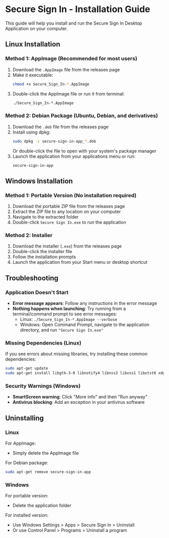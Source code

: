 # Secure Sign In - Installation Guide

This guide will help you install and run the Secure Sign In Desktop Application on your computer.

## Linux Installation

### Method 1: AppImage (Recommended for most users)

1. Download the `.AppImage` file from the releases page
2. Make it executable:
   ```bash
   chmod +x Secure_Sign_In-*.AppImage
   ```
3. Double-click the AppImage file or run it from terminal:
   ```bash
   ./Secure_Sign_In-*.AppImage
   ```

### Method 2: Debian Package (Ubuntu, Debian, and derivatives)

1. Download the `.deb` file from the releases page
2. Install using dpkg:
   ```bash
   sudo dpkg -i secure-sign-in-app_*.deb
   ```
   Or double-click the file to open with your system's package manager
3. Launch the application from your applications menu or run:
   ```bash
   secure-sign-in-app
   ```

## Windows Installation

### Method 1: Portable Version (No installation required)

1. Download the portable ZIP file from the releases page
2. Extract the ZIP file to any location on your computer
3. Navigate to the extracted folder
4. Double-click `Secure Sign In.exe` to run the application

### Method 2: Installer

1. Download the installer (`.exe`) from the releases page
2. Double-click the installer file
3. Follow the installation prompts
4. Launch the application from your Start menu or desktop shortcut

## Troubleshooting

### Application Doesn't Start

- **Error message appears**: Follow any instructions in the error message
- **Nothing happens when launching**: Try running from a terminal/command prompt to see error messages:
  - Linux: `./Secure_Sign_In-*.AppImage --verbose`
  - Windows: Open Command Prompt, navigate to the application directory, and run `"Secure Sign In.exe"`

### Missing Dependencies (Linux)

If you see errors about missing libraries, try installing these common dependencies:

```bash
sudo apt-get update
sudo apt-get install libgtk-3-0 libnotify4 libnss3 libxss1 libxtst6 xdg-utils libatspi2.0-0 libuuid1 libsecret-1-0
```

### Security Warnings (Windows)

- **SmartScreen warning**: Click "More info" and then "Run anyway"
- **Antivirus blocking**: Add an exception in your antivirus software

## Uninstalling

### Linux

For AppImage:

- Simply delete the AppImage file

For Debian package:

```bash
sudo apt-get remove secure-sign-in-app
```

### Windows

For portable version:

- Delete the application folder

For installed version:

- Use Windows Settings > Apps > Secure Sign In > Uninstall
- Or use Control Panel > Programs > Uninstall a program
